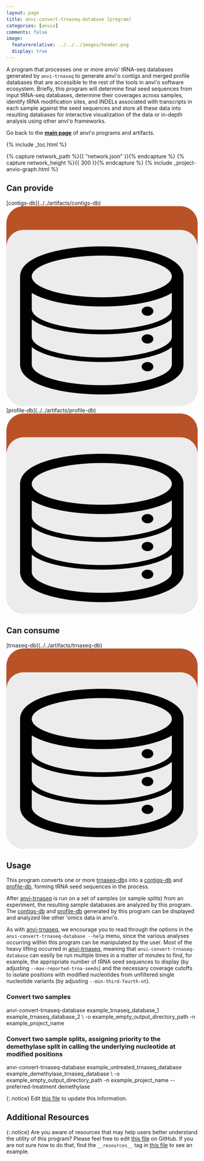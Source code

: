```yaml
---
layout: page
title: anvi-convert-trnaseq-database [program]
categories: [anvio]
comments: false
image:
  featurerelative: ../../../images/header.png
  display: true
---
```


A program that processes one or more anvio&#x27; tRNA-seq databases generated by `anvi-trnaseq` to generate anvi&#x27;o contigs and merged profile databases that are accessible to the rest of the tools in anvi&#x27;o software ecosystem. Briefly, this program will determine final seed sequences from input tRNA-seq databases, determine their coverages across samples, identify tRNA modification sites, and INDELs associated with transcripts in each sample against the seed sequences and store all these data into resulting databases for interactive visualization of the data or in-depth analysis using other anvi&#x27;o frameworks.

Go back to the **[main page](../../)** of anvi'o programs and artifacts.


{% include _toc.html %}
<div id="svg" class="subnetwork"></div>
{% capture network_path %}{{ "network.json" }}{% endcapture %}
{% capture network_height %}{{ 300 }}{% endcapture %}
{% include _project-anvio-graph.html %}


## Can provide

<p style="text-align: left" markdown="1"><span class="artifact-p">[contigs-db](../../artifacts/contigs-db) <img src="../../images/icons/DB.png" class="artifact-icon-mini" /></span> <span class="artifact-p">[profile-db](../../artifacts/profile-db) <img src="../../images/icons/DB.png" class="artifact-icon-mini" /></span></p>

## Can consume

<p style="text-align: left" markdown="1"><span class="artifact-r">[trnaseq-db](../../artifacts/trnaseq-db) <img src="../../images/icons/DB.png" class="artifact-icon-mini" /></span></p>

## Usage


This program converts one or more <span class="artifact-n">[trnaseq-db](/help/7/artifacts/trnaseq-db)</span>s into a <span class="artifact-n">[contigs-db](/help/7/artifacts/contigs-db)</span> and <span class="artifact-n">[profile-db](/help/7/artifacts/profile-db)</span>, forming tRNA seed sequences in the process.

After <span class="artifact-n">[anvi-trnaseq](/help/7/programs/anvi-trnaseq)</span> is run on a set of samples (or sample splits) from an experiment, the resulting sample databases are analyzed by this program. The <span class="artifact-n">[contigs-db](/help/7/artifacts/contigs-db)</span> and <span class="artifact-n">[profile-db](/help/7/artifacts/profile-db)</span> generated by this program can be displayed and analyzed like other 'omics data in anvi'o.

As with <span class="artifact-n">[anvi-trnaseq](/help/7/programs/anvi-trnaseq)</span>, we encourage you to read through the options in the `anvi-convert-trnaseq-database --help` menu, since the various analyses occurring within this program can be manipulated by the user. Most of the heavy lifting occurred in <span class="artifact-n">[anvi-trnaseq](/help/7/programs/anvi-trnaseq)</span>, meaning that `anvi-convert-trnaseq-database` can easily be run multiple times in a matter of minutes to find, for example, the appropriate number of tRNA seed sequences to display (by adjusting `--max-reported-trna-seeds`) and the necessary coverage cutoffs to isolate positions with modified nucleotides from unfiltered single nucleotide variants (by adjusting `--min-third-fourth-nt`).


### Convert two samples

<div class="codeblock" markdown="1">
anvi&#45;convert&#45;trnaseq&#45;database example_trnaseq_database_1 example_trnaseq_database_2 \
                              &#45;o example_empty_output_directory_path
                              &#45;n example_project_name
</div>

### Convert two sample splits, assigning priority to the demethylase split in calling the underlying nucleotide at modified positions

<div class="codeblock" markdown="1">
anvi&#45;convert&#45;trnaseq&#45;database example_untreated_trnaseq_database example_demethylase_trnaseq_database \
                              &#45;o example_empty_output_directory_path
                              &#45;n example_project_name
                              &#45;&#45;preferred&#45;treatment demethylase
</div>


{:.notice}
Edit [this file](https://github.com/merenlab/anvio/tree/master/anvio/docs/programs/anvi-convert-trnaseq-database.md) to update this information.


## Additional Resources



{:.notice}
Are you aware of resources that may help users better understand the utility of this program? Please feel free to edit [this file](https://github.com/merenlab/anvio/tree/master/bin/anvi-convert-trnaseq-database) on GitHub. If you are not sure how to do that, find the `__resources__` tag in [this file](https://github.com/merenlab/anvio/blob/master/bin/anvi-interactive) to see an example.
